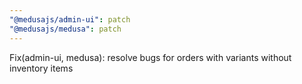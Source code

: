 ```yaml
---
"@medusajs/admin-ui": patch
"@medusajs/medusa": patch
---
```


Fix(admin-ui, medusa): resolve bugs for orders with variants without inventory items
